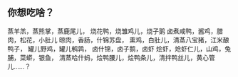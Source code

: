 ## 你想吃啥？
蒸羊羔，蒸熊掌，蒸鹿尾儿， 
烧花鸭，烧雏鸡儿，烧子鹅 
卤煮咸鸭，酱鸡，腊肉，松花，小肚儿 
晾肉，香肠，什锦苏盘， 
熏鸡，白肚儿，清蒸八宝猪，江米酿鸭子， 
罐儿野鸡，罐儿鹌鹑， 
卤什锦，卤子鹅，卤虾 
烩虾，炝虾仁儿，山鸡，兔脯，菜蟒，银鱼， 
清蒸哈什蚂，烩鸭腰儿，烩鸭条儿，清拌鸭丝儿，黄心管儿……？
